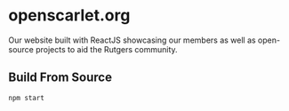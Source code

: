 # openscarlet.org

Our website built with ReactJS showcasing our members as well as open-source projects to aid the Rutgers community.

## Build From Source
```
npm start
```
